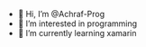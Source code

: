 - 👋 Hi, I’m @Achraf-Prog
- 👀 I’m interested in programming
- 🌱 I’m currently learning xamarin 

<!---
Achraf-Prog/Achraf-Prog is a ✨ special ✨ repository because its `README.md` (this file) appears on your GitHub profile.
You can click the Preview link to take a look at your changes.
--->
